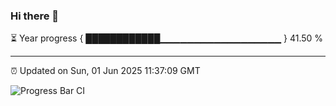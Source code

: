 ### Hi there 👋

⏳ Year progress { ████████████▁▁▁▁▁▁▁▁▁▁▁▁▁▁▁▁▁▁ } 41.50 %

---

⏰ Updated on Sun, 01 Jun 2025 11:37:09 GMT

![Progress Bar CI](https://github.com/IshwaranRudhara/GIT-ACTION/workflows/Progress%20Bar%20CI/badge.svg)
